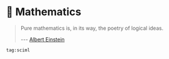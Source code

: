 # :abacus: Mathematics

> Pure mathematics is, in its way, the poetry of logical ideas.
>
> --- [Albert Einstein](https://en.wikipedia.org/wiki/Albert_Einstein)

```query
tag:sciml
```
